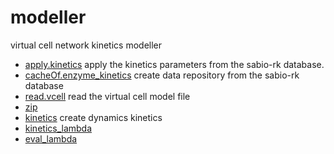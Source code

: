 # modeller

virtual cell network kinetics modeller

+ [apply.kinetics](modeller/apply.kinetics.1) apply the kinetics parameters from the sabio-rk database.
+ [cacheOf.enzyme_kinetics](modeller/cacheOf.enzyme_kinetics.1) create data repository from the sabio-rk database
+ [read.vcell](modeller/read.vcell.1) read the virtual cell model file
+ [zip](modeller/zip.1) 
+ [kinetics](modeller/kinetics.1) create dynamics kinetics
+ [kinetics_lambda](modeller/kinetics_lambda.1) 
+ [eval_lambda](modeller/eval_lambda.1) 
